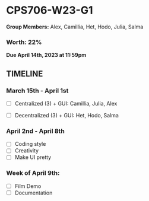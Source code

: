 # CPS706-W23-G1
**Group Members:** Alex, Camillia, Het, Hodo, Julia, Salma</br>

### Worth: 22% </br>

**Due April 14th, 2023 at 11:59pm**

## TIMELINE
### March 15th - April 1st
- [ ] Centralized (3) + GUI: Camillia, Julia, Alex

- [ ] Decentralized (3) + GUI: Het, Hodo, Salma

### April 2nd - April 8th
- [ ] Coding style
- [ ] Creativity
- [ ] Make UI pretty

### Week of April 9th:
- [ ] Film Demo
- [ ] Documentation 
